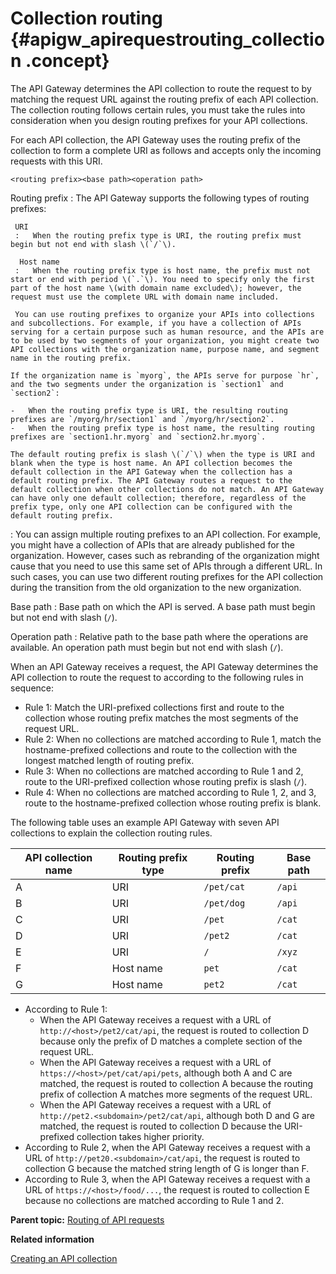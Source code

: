 # Collection routing {#apigw_apirequestrouting_collection .concept}

The API Gateway determines the API collection to route the request to by matching the request URL against the routing prefix of each API collection. The collection routing follows certain rules, you must take the rules into consideration when you design routing prefixes for your API collections.

For each API collection, the API Gateway uses the routing prefix of the collection to form a complete URI as follows and accepts only the incoming requests with this URI.

```
<routing prefix><base path><operation path>
```

 Routing prefix
 :   The API Gateway supports the following types of routing prefixes:

     URI
     :   When the routing prefix type is URI, the routing prefix must begin but not end with slash \(`/`\).

      Host name
     :   When the routing prefix type is host name, the prefix must not start or end with period \(`.`\). You need to specify only the first part of the host name \(with domain name excluded\); however, the request must use the complete URL with domain name included.

     You can use routing prefixes to organize your APIs into collections and subcollections. For example, if you have a collection of APIs serving for a certain purpose such as human resource, and the APIs are to be used by two segments of your organization, you might create two API collections with the organization name, purpose name, and segment name in the routing prefix.

    If the organization name is `myorg`, the APIs serve for purpose `hr`, and the two segments under the organization is `section1` and `section2`:

    -   When the routing prefix type is URI, the resulting routing prefixes are `/myorg/hr/section1` and `/myorg/hr/section2`.
    -   When the routing prefix type is host name, the resulting routing prefixes are `section1.hr.myorg` and `section2.hr.myorg`.

    The default routing prefix is slash \(`/`\) when the type is URI and blank when the type is host name. An API collection becomes the default collection in the API Gateway when the collection has a default routing prefix. The API Gateway routes a request to the default collection when other collections do not match. An API Gateway can have only one default collection; therefore, regardless of the prefix type, only one API collection can be configured with the default routing prefix.

 :   You can assign multiple routing prefixes to an API collection. For example, you might have a collection of APIs that are already published for the organization. However, cases such as rebranding of the organization might cause that you need to use this same set of APIs through a different URL. In such cases, you can use two different routing prefixes for the API collection during the transition from the old organization to the new organization.

  Base path
 :   Base path on which the API is served. A base path must begin but not end with slash \(`/`\).

  Operation path
 :   Relative path to the base path where the operations are available. An operation path must begin but not end with slash \(`/`\).

 When an API Gateway receives a request, the API Gateway determines the API collection to route the request to according to the following rules in sequence:

-   Rule 1: Match the URI-prefixed collections first and route to the collection whose routing prefix matches the most segments of the request URL.
-   Rule 2: When no collections are matched according to Rule 1, match the hostname-prefixed collections and route to the collection with the longest matched length of routing prefix.
-   Rule 3: When no collections are matched according to Rule 1 and 2, route to the URI-prefixed collection whose routing prefix is slash \(`/`\).
-   Rule 4: When no collections are matched according to Rule 1, 2, and 3, route to the hostname-prefixed collection whose routing prefix is blank.

The following table uses an example API Gateway with seven API collections to explain the collection routing rules.

|API collection name|Routing prefix type|Routing prefix|Base path|
|-------------------|-------------------|--------------|---------|
|A|URI|`/pet/cat`|`/api`|
|B|URI|`/pet/dog`|`/api`|
|C|URI|`/pet`|`/cat`|
|D|URI|`/pet2`|`/cat`|
|E|URI|`/`|`/xyz`|
|F|Host name|`pet`|`/cat`|
|G|Host name|`pet2`|`/cat`|

-   According to Rule 1:
    -   When the API Gateway receives a request with a URL of `http://<host>/pet2/cat/api`, the request is routed to collection D because only the prefix of D matches a complete section of the request URL.
    -   When the API Gateway receives a request with a URL of `https://<host>/pet/cat/api/pets`, although both A and C are matched, the request is routed to collection A because the routing prefix of collection A matches more segments of the request URL.
    -   When the API Gateway receives a request with a URL of `http://pet2.<subdomain>/pet2/cat/api`, although both D and G are matched, the request is routed to collection D because the URI-prefixed collection takes higher priority.
-   According to Rule 2, when the API Gateway receives a request with a URL of `http://pet20.<subdomain>/cat/api`, the request is routed to collection G because the matched string length of G is longer than F.
-   According to Rule 3, when the API Gateway receives a request with a URL of `https://<host>/food/...`, the request is routed to collection E because no collections are matched according to Rule 1 and 2.

**Parent topic:** [Routing of API requests](apigw_apirequestrouting.md)

**Related information**  


[Creating an API collection](apigw_configuringapicollection.md)

